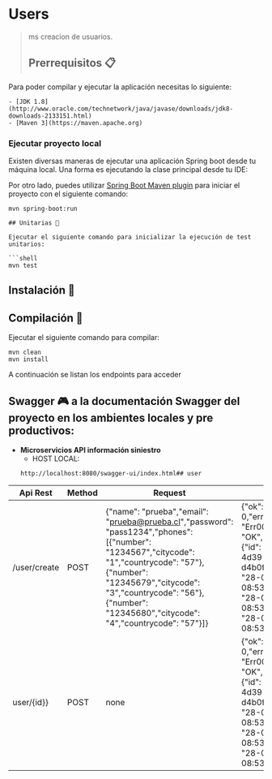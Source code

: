 # Users

> ms creacion de usuarios.
> 
> ## Prerrequisitos 📋

Para poder compilar y ejecutar la aplicación necesitas lo siguiente:

```
- [JDK 1.8](http://www.oracle.com/technetwork/java/javase/downloads/jdk8-downloads-2133151.html)
- [Maven 3](https://maven.apache.org)
```

### Ejecutar proyecto local

Existen diversas maneras de ejecutar una aplicación Spring boot desde tu máquina local. Una forma es ejecutando la clase principal desde tu IDE:

Por otro lado, puedes utilizar [Spring Boot Maven plugin](https://docs.spring.io/spring-boot/docs/current/reference/html/build-tool-plugins-maven-plugin.html) para iniciar el proyecto con el siguiente comando:

```shell
mvn spring-boot:run

## Unitarias 🐛

Ejecutar el siguiente comando para inicializar la ejecución de test unitarios:

```shell
mvn test
```

## Instalación 🎉

## Compilación 🔧

Ejecutar el siguiente comando para compilar:

```shell
mvn clean
mvn install
```

A continuación se listan los endpoints para acceder
## Swagger 🎮 a la documentación Swagger del proyecto en los ambientes locales y pre productivos:

* **Microservicios API información siniestro**
    * HOST LOCAL:
    ````
    http://localhost:8080/swagger-ui/index.html## user

| Api Rest     | Method | Request                                                                                                                                                                                                                                                           | Response                                                                                                                                                                                                                                              |
|--------------|--------|-------------------------------------------------------------------------------------------------------------------------------------------------------------------------------------------------------------------------------------------------------------------|-------------------------------------------------------------------------------------------------------------------------------------------------------------------------------------------------------------------------------------------------------|
| /user/create | POST   | {"name": "prueba","email": "prueba@prueba.cl","password": "pass1234","phones": [{"number": "1234567","citycode": "1","countrycode": "57"},{"number": "12345679","citycode": "3","countrycode": "56"},{"number": "12345680","citycode": "4","countrycode": "57"}]} | {"ok": true,"errNum": 0,"errCode": "Err000","errDesc": "OK","errMsg": "","data": {"id": "88e1e957-01af-4d39-a3fd-d4b0ffced603","created": "28-04-2023 08:53:04","modified": "28-04-2023 08:53:04","lastLogin": "28-04-2023 08:53:04","active": true}  |
| user/{id}}   | POST   | none                                                                                                                                                                                                                                                              | {"ok": true,"errNum": 0,"errCode": "Err000","errDesc": "OK","errMsg": "","data": {"id": "88e1e957-01af-4d39-a3fd-d4b0ffced603","created": "28-04-2023 08:53:04","modified": "28-04-2023 08:53:04","lastLogin": "28-04-2023 08:53:04","active": true}} |
